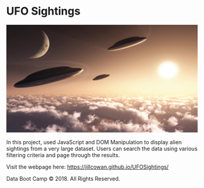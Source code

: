 # UFO Sightings
![static/images/ufo_55459.jpg](static/images/ufo_55459.jpg)

In this project, used JavaScript and DOM Manipulation to display alien sightings from a very large dataset. Users can search the data using various filtering criteria and page through the results.

Visit the webpage here: https://jillcowan.github.io/UFOSightings/


Data Boot Camp © 2018. All Rights Reserved.

